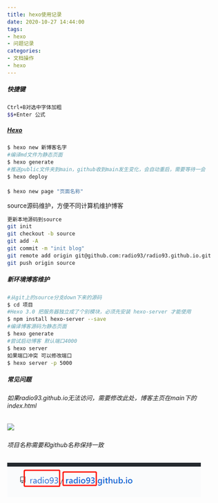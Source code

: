 ```yaml
---
title: hexo使用记录
date: 2020-10-27 14:44:00
tags:
- hexo
- 问题记录
categories:
- 文档操作
- hexo
---
```


##### 快捷键

```bash
Ctrl+B对选中字体加粗
$$+Enter 公式
```

##### [Hexo](https://hexo.io/zh-cn/docs/)

```bash
$ hexo new 新博客名字
#编译md文件为静态页面
$ hexo generate
#推送public文件夹到main，github收到main发生变化，会自动重启，需要等待一会
$ hexo deploy

$ hexo new page "页面名称"
```

source源码维护，方便不同计算机维护博客

```bash
更新本地源码到source
git init
git checkout -b source
git add -A
git commit -m "init blog"
git remote add origin git@github.com:radio93/radio93.github.io.git
git push origin source
```



##### 新环境博客维护

```bash
#从git上的source分支down下来的源码
$ cd 项目
#Hexo 3.0 把服务器独立成了个别模块，必须先安装 hexo-server 才能使用
$ npm install hexo-server --save
#编译博客源码为静态页面
$ hexo generate
#尝试启动博客 默认端口4000
$ hexo server
如果端口冲突 可以修改端口
$ hexo server -p 5000

```

##### 常见问题

###### 	如果radio93.github.io无法访问，需要修改此处，博客主页在main下的index.html

![](image-20201027162208507.png)





###### 	项目名称需要和github名称保持一致

![](hexo使用记录/image-20201027162349781.png)



